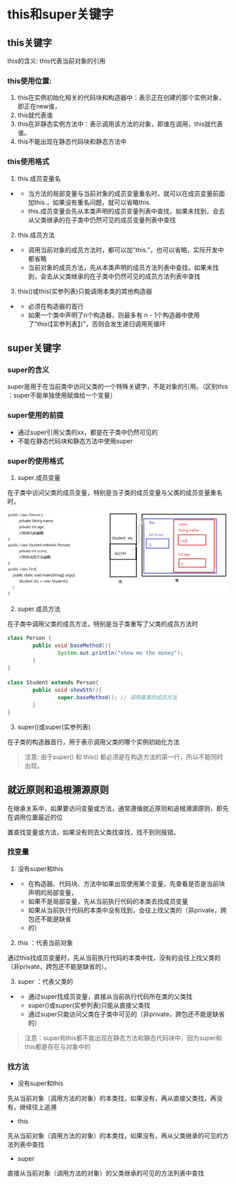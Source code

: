 # this和super关键字

## this关键字

this的含义: this代表当前对象的引用

### this使用位置: 

1.  this在实例初始化相关的代码块和构造器中：表示正在创建的那个实例对象，即正在new谁，
2.  this就代表谁
3.  this在非静态实例方法中：表示调用该方法的对象，即谁在调用，this就代表谁。
4.  this不能出现在静态代码块和静态方法中

### this使用格式

1.  this.成员变量名

-   -   当方法的局部变量与当前对象的成员变量重名时，就可以在成员变量前面加this.，如果没有重名问题，就可以省略this.
    -   this.成员变量会先从本类声明的成员变量列表中查找，如果未找到，会去从父类继承的在子类中仍然可见的成员变量列表中查找

2.  this.成员方法

-   -   调用当前对象的成员方法时，都可以加"this."，也可以省略，实际开发中都省略
    -   当前对象的成员方法，先从本类声明的成员方法列表中查找，如果未找到，会去从父类继承的在子类中仍然可见的成员方法列表中查找

3.  this()或this(实参列表)只能调用本类的其他构造器

-   -   必须在构造器的首行
    -   如果一个类中声明了n个构造器，则最多有 n -       1个构造器中使用了"this(【实参列表】)"，否则会发生递归调用死循环



## super关键字

### super的含义

super是用于在当前类中访问父类的一个特殊关键字，不是对象的引用。（区别this ：super不能单独使用赋值给一个变量）

### super使用的前提

-   通过super引用父类的xx，都是在子类中仍然可见的
-   不能在静态代码块和静态方法中使用super

### super的使用格式

1.  super.成员变量

在子类中访问父类的成员变量，特别是当子类的成员变量与父类的成员变量重名时。

![image.png](_images/1599109749319-ff6e4fde-6a43-48b5-8a4b-9766e7de3e80.png)

2.  super.成员方法

在子类中调用父类的成员方法，特别是当子类重写了父类的成员方法时

```java
class Person {
        public void baseMethod(){
                System.out.println("show me the money");
        }
}
 
class Student extends Person{
        public void showSth(){
                super.baseMethod(); // 调用基类的成员方法
        }
}
```

3.  super()或super(实参列表)

在子类的构造器首行，用于表示调用父类的哪个实例初始化方法

>   注意: 由于super() 和 this() 都必须是在构造方法的第一行，所以不能同时出现。



## 就近原则和追根溯源原则

 

在继承关系中，如果要访问变量或方法，通常遵循就近原则和追根溯源原则，即先在调用位置最近的位

置查找变量或方法，如果没有则去父类找查找，找不到则报错。

### 找变量

1.  没有super和this

-   -   在构造器、代码块、方法中如果出现使用某个变量，先查看是否是当前块声明的局部变量，
    -   如果不是局部变量，先从当前执行代码的本类去找成员变量
    -   如果从当前执行代码的本类中没有找到，会往上找父类的（非private，跨包还不能是缺省
    -   的）

2.  this ：代表当前对象

通过this找成员变量时，先从当前执行代码的本类中找，没有的会往上找父类的（非private，跨包还不能是缺省的）。

3.  super ：代表父类的

-   -   通过super找成员变量，直接从当前执行代码所在类的父类找
    -   super()或super(实参列表)只能从直接父类找
    -   通过super只能访问父类在子类中可见的（非private，跨包还不能是缺省的）

 

>   注意：super和this都不能出现在静态方法和静态代码块中，因为super和this都是存在与对象中的

### 找方法

-   没有super和this

先从当前对象（调用方法的对象）的本类找，如果没有，再从直接父类找，再没有，继续往上追溯

-   this

先从当前对象（调用方法的对象）的本类找，如果没有，再从父类继承的可见的方法列表中查找

-   super

直接从当前对象（调用方法的对象）的父类继承的可见的方法列表中查找

 